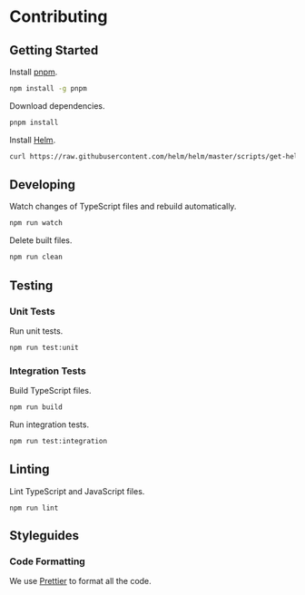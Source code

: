 # Contributing

## Getting Started

Install [pnpm](https://pnpm.js.org/installation).

```sh
npm install -g pnpm
```

Download dependencies.

```sh
pnpm install
```

Install [Helm](https://helm.sh/docs/intro/install/).

```sh
curl https://raw.githubusercontent.com/helm/helm/master/scripts/get-helm-3 | bash
```

## Developing

Watch changes of TypeScript files and rebuild automatically.

```sh
npm run watch
```

Delete built files.

```sh
npm run clean
```

## Testing

### Unit Tests

Run unit tests.

```sh
npm run test:unit
```

### Integration Tests

Build TypeScript files.

```sh
npm run build
```

Run integration tests.

```sh
npm run test:integration
```

## Linting

Lint TypeScript and JavaScript files.

```
npm run lint
```

## Styleguides

### Code Formatting

We use [Prettier](https://prettier.io/) to format all the code.
